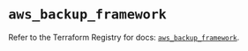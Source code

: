 # `aws_backup_framework`

Refer to the Terraform Registry for docs: [`aws_backup_framework`](https://registry.terraform.io/providers/hashicorp/aws/5.99.0/docs/resources/backup_framework).

